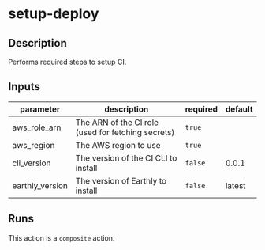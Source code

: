 # setup-deploy

## Description

Performs required steps to setup CI.

## Inputs

| parameter       | description                                        | required | default |
| --------------- | -------------------------------------------------- | -------- | ------- |
| aws_role_arn    | The ARN of the CI role (used for fetching secrets) | `true`   |         |
| aws_region      | The AWS region to use                              | `true`   |         |
| cli_version     | The version of the CI CLI to install               | `false`  | 0.0.1   |
| earthly_version | The version of Earthly to install                  | `false`  | latest  |

## Runs

This action is a `composite` action.
